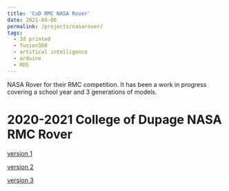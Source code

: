 ```yaml
---
title: 'CoD RMC NASA Rover'
date: 2021-04-06
permalink: /projects/nasarover/
tags:
  - 3d printed
  - fusion360
  - artifical intelligence
  - arduino
  - ROS
---
```


NASA Rover for their RMC competition. It has been a work in progress covering a school year and 3 generations of models.

2020-2021 College of Dupage NASA RMC Rover
======

[version 1](https://a360.co/3llTx18)

[version 2](https://a360.co/3goSgq4)

[version 3](https://a360.co/2Qi482r)
